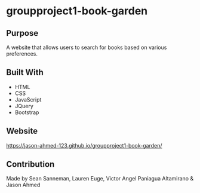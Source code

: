 # groupproject1-book-garden

## Purpose
A website that allows users to search for books based on various preferences.

## Built With
* HTML
* CSS
* JavaScript
* JQuery
* Bootstrap

## Website
https://jason-ahmed-123.github.io/groupproject1-book-garden/

## Contribution
Made by Sean Sanneman, Lauren Euge, Victor Angel Paniagua Altamirano & Jason Ahmed
